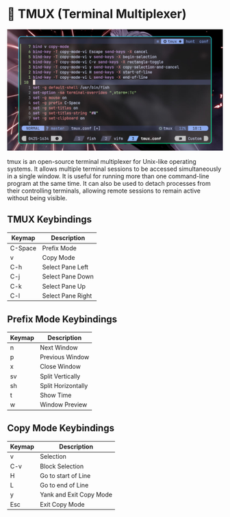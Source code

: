 # 🍱 TMUX (Terminal Multiplexer)

![TMUX](./assets/tmux.jpg)

tmux is an open-source terminal multiplexer for Unix-like operating systems. It
allows multiple terminal sessions to be accessed simultaneously in a single
window. It is useful for running more than one command-line program at the same
time. It can also be used to detach processes from their controlling terminals,
allowing remote sessions to remain active without being visible.

## TMUX Keybindings

| Keymap  | Description       |
| ------- | ----------------- |
| C-Space | Prefix Mode       |
| v       | Copy Mode         |
| C-h     | Select Pane Left  |
| C-j     | Select Pane Down  |
| C-k     | Select Pane Up    |
| C-l     | Select Pane Right |

## Prefix Mode Keybindings

| Keymap | Description        |
| ------ | ------------------ |
| n      | Next Window        |
| p      | Previous Window    |
| x      | Close Window       |
| sv     | Split Vertically   |
| sh     | Split Horizontally |
| t      | Show Time          |
| w      | Window Preview     |

## Copy Mode Keybindings

| Keymap | Description             |
| ------ | ----------------------- |
| v      | Selection               |
| C-v    | Block Selection         |
| H      | Go to start of Line     |
| L      | Go to end of Line       |
| y      | Yank and Exit Copy Mode |
| Esc    | Exit Copy Mode          |
